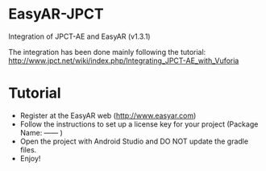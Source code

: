 # EasyAR-JPCT
Integration of JPCT-AE and EasyAR (v1.3.1)

The integration has been done mainly following the tutorial: http://www.jpct.net/wiki/index.php/Integrating_JPCT-AE_with_Vuforia

# Tutorial

- Register at the EasyAR web (http://www.easyar.com)
- Follow the instructions to set up a license key for your project (Package Name: —— )
- Open the project with Android Studio and DO NOT update the gradle files.
- Enjoy!

